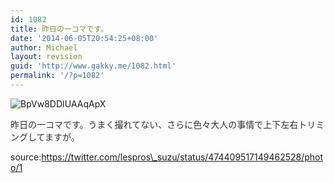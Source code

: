 ```yaml
---
id: 1082
title: 昨日の一コマです。
date: '2014-06-05T20:54:25+08:00'
author: Michael
layout: revision
guid: 'http://www.gakky.me/1082.html'
permalink: '/?p=1082'
---
```


![BpVw8DDIUAAqApX](http://www.yui-aragaki.org/wp-content/uploads/2014/06/BpVw8DDIUAAqApX.jpg)

<span style="color: #292f33;">昨日の一コマです。うまく撮れてない、さらに色々大人の事情で上下左右トリミングしてますが。</span>

source:https://twitter.com/lespros\_suzu/status/474409517149462528/photo/1